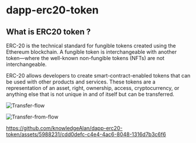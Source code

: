# dapp-erc20-token

## What is ERC20 token ?

ERC-20 is the technical standard for fungible tokens created using the Ethereum blockchain. A fungible token is interchangeable with another token—where the well-known non-fungible tokens (NFTs) are not interchangeable.

ERC-20 allows developers to create smart-contract-enabled tokens that can be used with other products and services. These tokens are a representation of an asset, right, ownership, access, cryptocurrency, or anything else that is not unique in and of itself but can be transferred.



 

![Transfer-flow](https://github.com/knowledgeAlan/dapp-erc20-token/assets/5988231/6be3f80e-d112-4171-a9e9-f3d838ad5b53)

 


 ![Transfer-from-flow](https://github.com/knowledgeAlan/dapp-erc20-token/assets/5988231/e0b92f12-058f-4ba3-8cdf-631d942681f0)



https://github.com/knowledgeAlan/dapp-erc20-token/assets/5988231/cdd0defc-c4e4-4ac6-8048-1316d7b3c6f6

